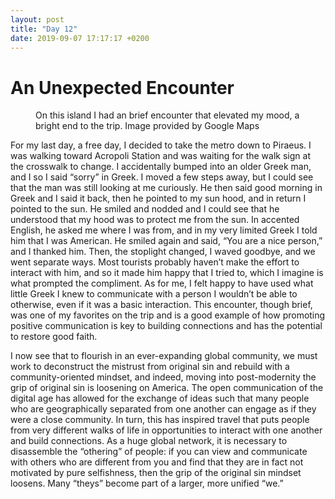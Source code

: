 ```yaml
---
layout: post
title: "Day 12" 
date: 2019-09-07 17:17:17 +0200
---
```

# An Unexpected Encounter

<figure>
	<img src="{{ site.baseurl }}{{ site.img-folder }}/ardittou.png" alt="">
	<figcaption>
        On this island I had an brief encounter that elevated my mood, a bright end to the trip. Image provided by Google Maps
	</figcaption>
</figure>

For my last day, a free day, I decided to take the metro down to Piraeus. I was walking toward Acropoli Station and was waiting for the walk sign at the crosswalk to change. I accidentally bumped into an older Greek man, and I so I said “sorry” in Greek. I moved a few steps away, but I could see that the man was still looking at me curiously. He then said good morning in Greek and I said it back, then he pointed to my sun hood, and in return I pointed to the sun. He smiled and nodded and I could see that he understood that my hood was to protect me from the sun. In accented English, he asked me where I was from, and in my very limited Greek I told him that I was American. He smiled again and said, “You are a nice person,” and I thanked him. Then, the stoplight changed, I waved goodbye, and we went separate ways. Most tourists probably haven’t make the effort to interact with him, and so it made him happy that I tried to, which I imagine is what prompted the compliment. As for me, I felt happy to have used what little Greek I knew to communicate with a person I wouldn’t be able to otherwise, even if it was a basic interaction. This encounter, though brief, was one of my favorites on the trip and is a good example of how promoting positive communication is key to building connections and has the potential to restore good faith.

I now see that to flourish in an ever-expanding global community, we must work to deconstruct the mistrust from original sin and rebuild with a community-oriented mindset, and indeed, moving into post-modernity the grip of original sin is loosening on America. The open communication of the digital age has allowed for the exchange of ideas such that many people who are geographically separated from one another can engage as if they were a close community. In turn, this has inspired travel that puts people from very different walks of life in opportunities to interact with one another and build connections. As a huge global network, it is necessary to disassemble the “othering” of people: if you can view and communicate with others who are different from you and find that they are in fact not motivated by pure selfishness, then the grip of the original sin mindset loosens. Many “theys” become part of a larger, more unified “we.”